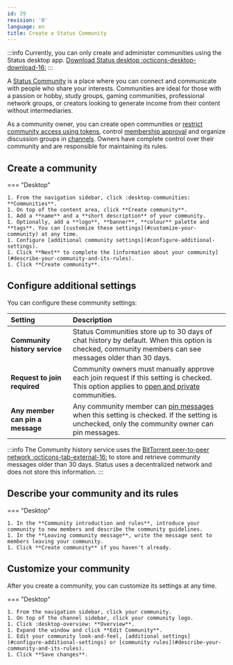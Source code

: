 ```yaml
---
id: 29
revision: '0'
language: en
title: Create a Status Community
---
```


:::info
Currently, you can only create and administer communities using the Status desktop app.
[Download Status desktop :octicons-desktop-download-16:](https://status.im/get)
:::

A [Status Community](./about-status-communities) is a place where you can connect and communicate with people who share your interests. Communities are ideal for those with a passion or hobby, study groups, gaming communities, professional network groups, or creators looking to generate income from their content without intermediaries.

As a community owner, you can create open communities or [restrict community access using tokens](./set-up-a-private-community), control [membership approval](../set-up-your-community-s-approval-options) and organize discussion groups in [channels](./create-a-channel). Owners have complete control over their community and are responsible for maintaining its rules.

## Create a community

=== "Desktop"

    1. From the navigation sidebar, click :desktop-communities: **Communities**.
    1. On top of the content area, click **Create community**.
    1. Add a **name** and a **short description** of your community.
    1. Optionally, add a **logo**, **banner**, **colour** palette and **tags**. You can [customize these settings](#customize-your-community) at any time.
    1. Configure [additional community settings](#configure-additional-settings).
    1. Click **Next** to complete the [information about your community](#describe-your-community-and-its-rules).
    1. Click **Create community**.

## Configure additional settings

You can configure these community settings:

| Setting                          | Description                                                                                                                                                                                |
| :------------------------------- | :----------------------------------------------------------------------------------------------------------------------------------------------------------------------------------------- |
| **Community history service**    | Status Communities store up to 30 days of chat history by default. When this option is checked, community members can see messages older than 30 days.                                     |
| **Request to join required**     | Community owners must manually approve each join request if this setting is checked. This option applies to [open and private](./about-status-communities) communities.                    |
| **Any member can pin a message** | Any community member can [pin messages](../messaging-and-web3-browser/pin-a-message) when this setting is checked. If the setting is unchecked, only the community owner can pin messages. |

:::info
The Community history service uses the [BitTorrent peer-to-peer network :octicons-tab-external-16:](https://en.wikipedia.org/wiki/BitTorrent) to store and retrieve community messages older than 30 days. Status uses a decentralized network and does not store this information.
:::

## Describe your community and its rules

=== "Desktop"

    1. In the **Community introduction and rules**, introduce your community to new members and describe the community guidelines.
    1. In the **Leaving community message**, write the message sent to members leaving your community.
    1. Click **Create community** if you haven't already.

## Customize your community

After you create a community, you can customize its settings at any time.

=== "Desktop"

    1. From the navigation sidebar, click your community.
    1. On top of the channel sidebar, click your community logo.
    1. Click :desktop-overview: **Overview**.
    1. Expand the window and click **Edit Community**.
    1. Edit your community look-and-feel, [additional settings](#configure-additional-settings) or [community rules](#describe-your-community-and-its-rules).
    1. Click **Save changes**.
